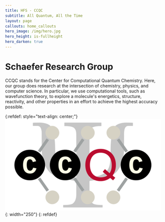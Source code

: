 ```yaml
---
title: HFS - CCQC
subtitle: All Quantum, All the Time
layout: page
callouts: home_callouts
hero_image: /img/hero.jpg
hero_height: is-fullheight
hero_darken: true
---
```


# Schaefer Research Group
CCQC stands for the Center for Computational Quantum Chemistry. Here, our group does research at the intersection of chemistry, physics, and computer science. 
In particular, we use computational tools, such as wavefunction theory, to explore a molecule's energetics, structure, reactivity, and other properties in an
effort to achieve the highest accuracy possible.

{:refdef: style="text-align: center;"}
![CCQC](/img/ccqc_logo.png){: width="250"}
{: refdef}


